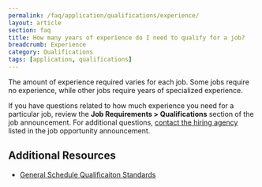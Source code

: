 ```yaml
---
permalink: /faq/application/qualifications/experience/
layout: article
section: faq
title: How many years of experience do I need to qualify for a job?
breadcrumb: Experience
category: Qualifications
tags: [application, qualifications]
---
```


The amount of experience required varies for each job. Some jobs require no experience, while other jobs require years of specialized experience.

If you have questions related to how much experience you need for a particular job, review the **Job Requirements > Qualifications** section of the job announcement. For additional questions, [contact the hiring agency](../../../../how-to/application/agency/contact/) listed in the job opportunity announcement.

## Additional Resources

* [General Schedule Qualificaiton Standards](https://www.opm.gov/policy-data-oversight/classification-qualifications/general-schedule-qualification-standards/)